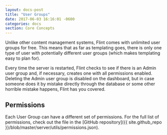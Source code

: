 ```yaml
---
layout: docs-post
title: "User Groups"
date: 2017-06-03 16:16:01 -0600
categories: docs
section: Core Concepts
---
```

Unlike other content management systems, Flint comes with unlimited user groups for free. This means that as far as templating goes, there is only one type of user with potentially different user groups (which makes templating easy to plan for).

Every time the server is restarted, Flint checks to see if there is an Admin user group and, if necessary, creates one with all permissions enabled. Deleting the Admin user group is disabled on the dashboard, but in case someone does it by mistake directly through the database or some other horrible mistake happens, Flint has you covered.

## Permissions

Each User Group can have a different set of permissions. For the full list of permissions, check out the file in the [GitHub repository]({{ site.github_repo }}/blob/master/server/utils/permissions.json).
